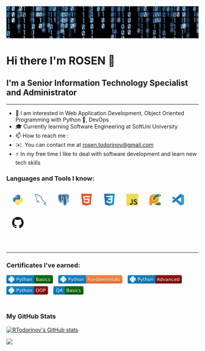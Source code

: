 <!-- <img src="follow_back.gif" alt="Follow Back"> -->
<img src="background.jpg" alt="Analyst">

#  Hi there I'm ROSEN 👋

## I'm a Senior Information Technology Specialist and Administrator
----------------------------------------------------------

* 👀 I am interested in Web Application Development, Object Oriented Programming with Python 🐍, DevOps
* 🎓 Currently learning Software Engineering at SoftUni University
* 📫 How to reach me :
* ✉️  You can contact me at [rosen.todorinov@gmail.com](mailto:rosen.todorinov@gmail.com)
* ⚡ In my free time I like to deal with software development and learn new tech skills

### Languages and Tools I know:
<div style="display: flex; flex-wrap: wrap">
  <img align="left" alt="python" height="32px" src="./icons/python_original_ico.svg" style="padding:1em;" />
  <img align="left" alt="mysql" height="32px" src="./icons/mysql_original_ico.svg" style="padding:1em;" />
  <img align="left" alt="postgresql" height="32px" src="./icons/postgresql_plain_ico.svg" style="padding:1em;" />
  <img align="left" alt="html5" height="32px" src="./icons/html5_original_ico.svg" style="padding:1em;" />
  <img align="left" alt="css3" height="32px" src="./icons/css3_original_ico.svg" style="padding:1em;" />
  <img align="left" alt="javascript" height="32px" src="./icons/javascript_original_ico.svg" style="padding:1em;" />
  <img align="left" alt="pycharm" height="32px" src="./icons/pycharm_original_ico.svg" style="padding:1em;" />
  <img align="left" alt="vscode" height="32px" src="./icons/vscode_original_ico.svg" style="padding:1em;" />
  <img align="left" alt="github" height="32px" src="./icons/github_original_ico.svg" style="padding:1em; " />
</div>
<br />
<br />
<hr />

### Certificates I've earned:
<div style="display: flex; flex-wrap: wrap">
  <!-- https://img.shields.io/badge/Python-OOP-darkred?logo=Python&labelColor=blue&logoColor=white&style=flat -->
<a href="./certificates/python_basics_cert.jpeg"><img align="left" alt="basics" height="22px" src="./badges/python_basics_badge.svg" style="padding-right:1em; padding-bottom:0.5em;"/></a>
<a href="./certificates/python_fundamentals_cert.jpeg"><img align="left" alt="fundamentals" height="22px" src="./badges/python_fundamentals_badge.svg" style="padding-right:1em;
padding-bottom:0.5em;"/></a>
<a href="./certificates/python_advanced_cert.jpeg"><img align="left" alt="advanced" height="22px" src="./badges/python_advanced_badge.svg" style="padding-right:1em; padding-bottom:0.5em;"/></a>
<a href="./certificates/python_oop_cert.jpeg"><img align="left" alt="oop" height="22px" src="./badges/python_oop_badge.svg" style="padding-right:1em; padding-bottom:0.5em;"/></a>
<a href="./certificates/qa_basics_cert.jpeg"><img align="left" alt="oop" height="22px" src="./badges/qa_basics_badge.svg" style="padding-right:1em; padding-bottom:0.5em;"/></a>
  
  
</div>
<br />

### My GitHub Stats

<a href="http://www.github.com/RTodorinov"><img src="https://github-readme-stats.vercel.app/api?username=RTodorinov&show_icons=true&hide=&count_private=true&title_color=0891b2&text_color=ffffff&icon_color=0891b2&bg_color=1c1917&hide_border=true&show_icons=true" alt="RTodorinov's GitHub stats" /></a>

<a href="http://www.github.com/RTodorinov"><img src="https://github-readme-streak-stats.herokuapp.com/?user=RTodorinov&stroke=ffffff&background=1c1917&ring=0891b2&fire=0891b2&currStreakNum=ffffff&currStreakLabel=0891b2&sideNums=ffffff&sideLabels=ffffff&dates=ffffff&hide_border=true" /></a>


